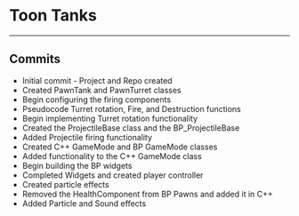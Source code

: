 # Toon Tanks
---

## Commits
* Initial commit - Project and Repo created
* Created PawnTank and PawnTurret classes
* Begin configuring the firing components
* Pseudocode Turret rotation, Fire, and Destruction functions
* Begin implementing Turret rotation functionality 
* Created the ProjectileBase class and the BP_ProjectileBase
* Added Projectile firing functionality 
* Created C++ GameMode and BP GameMode classes
* Added functionality to the C++ GameMode class
* Begin building the BP widgets
* Completed Widgets and created player controller 
* Created particle effects
* Removed the HealthComponent from BP Pawns and added it in C++
* Added Particle and Sound effects 
